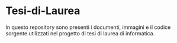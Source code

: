 # Tesi-di-Laurea

In questo repository sono presenti i documenti, immagini e il codice sorgente utilizzati nel progetto di tesi di laurea di informatica.
